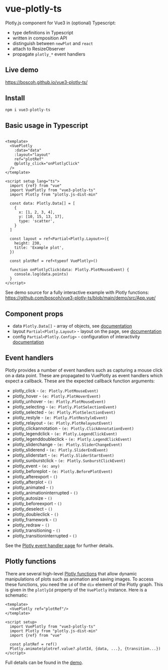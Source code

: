 # vue-plotly-ts

Plotly.js component for Vue3 in (optional) Typescript:

- type definitions in Typescript
- written in composition API 
- distinguish between `newPlot` and `react`
- attach to ResizeObserver
- propagate `plotly_*` event handlers

## Live demo

<https://boscoh.github.io/vue3-plotly-ts/>

## Install

```bash
npm i vue3-plotly-ts
```

## Basic usage in Typescript

```Vue

<template>
  <VuePlotly
    :data="data"
    :layout="layout"
    ref="plotRef"
    @plotly_click="onPlotlyClick"
  />
</template>

<script setup lang="ts">
  import {ref} from "vue"
  import VuePlotly from "vue3-plotly-ts"
  import Plotly from "plotly.js-dist-min"

  const data: Plotly.Data[] = [
    {
      x: [1, 2, 3, 4],
      y: [10, 15, 13, 17],
      type: 'scatter',
    }
  ]

  const layout = ref<Partial<Plotly.Layout>>({
    height: 230,
    title: 'Example plot',
  })

  const plotRef = ref<typeof VuePlotly>()

  function onPlotlyClick(data: Plotly.PlotMouseEvent) {
    console.log(data.points)
  }
</script>
```

See demo source for a fully interactive example with Plotly functions: 
<https://github.com/boscoh/vue3-plotly-ts/blob/main/demo/src/App.vue/>

## Component props

* data `Plotly.Data[]` - array of objects, see [documentation](https://plotly.com/javascript/reference)
* layout `Partial<Plotly.Layout>` - layout on the page,
  see [documentation](https://plotly.com/javascript/reference/layout)
* config `Partial<Plotly.Config>` - configuration of
  interactivity [documentation](https://plotly.com/javascript/configuration-options)

## Event handlers 

Plotly provides a number of event handlers such as capturing a mouse
click on a data point. These are propagated to VuePlotly as 
event handlers which expect a callback. These are the expected
callback function arguments:

* plotly_click -  `(e: Plotly.PlotMouseEvent)`
* plotly_hover -  `(e: Plotly.PlotHoverEvent)`
* plotly_unhover -  `(e: Plotly.PlotMouseEvent)`
* plotly_selecting -  `(e: Plotly.PlotSelectionEvent)`
* plotly_selected -  `(e: Plotly.PlotSelectionEvent)`
* plotly_restyle -  `(e: Plotly.PlotRestyleEvent)`
* plotly_relayout -  `(e: Plotly.PlotRelayoutEvent)`
* plotly_clickannotation -  `(e: Plotly.ClickAnnotationEvent)`
* plotly_legendclick -  `(e: Plotly.LegendClickEvent)`
* plotly_legenddoubleclick -  `(e: Plotly.LegendClickEvent)`
* plotly_sliderchange -  `(e: Plotly.SliderChangeEvent)`
* plotly_sliderend -  `(e: Plotly.SliderEndEvent)`
* plotly_sliderstart -  `(e: Plotly.SliderStartEvent)`
* plotly_sunburstclick -  `(e: Plotly.SunburstClickEvent)`
* plotly_event -  `(e: any)`
* plotly_beforeplot -  `(e: Plotly.BeforePlotEvent)`
* plotly_afterexport -  `()`
* plotly_afterplot -  `()`
* plotly_animated -  `()`
* plotly_animationinterrupted -  `()`
* plotly_autosize -  `()`
* plotly_beforeexport -  `()`
* plotly_deselect -  `()`
* plotly_doubleclick -  `()`
* plotly_framework -  `()`
* plotly_redraw -  `()`
* plotly_transitioning -  `()`
* plotly_transitioninterrupted -  `()`
  
See the [Plotly event handler page](https://plotly.com/javascript/plotlyjs-events/) for further details.

## Plotly functions

There are several high-level [Plotly functions](https://plotly.com/javascript/plotlyjs-function-reference/) that allow dynamic
manipulations of plots such as animation
and saving images. To access these functions, you need 
the `id` of the `div` element of the Plotly graph. This
is given in the `plotlyId` property of the `VuePlotly` instance. Here is a schematic: 

```Vue
<template>
  <VuePlotly ref="plotRef"/>
</template>

<script setup>
  import VuePlotly from "vue3-plotly-ts"
  import Plotly from "plotly.js-dist-min"
  import {ref} from "vue"

  const plotRef = ref()
  Plotly.animate(plotref.value?.plotId, {data, ...}, {transition...})
</script>
```

Full details can be found in the [demo](https://github.com/boscoh/vue3-plotly-ts/blob/main/demo/src/App.vue).